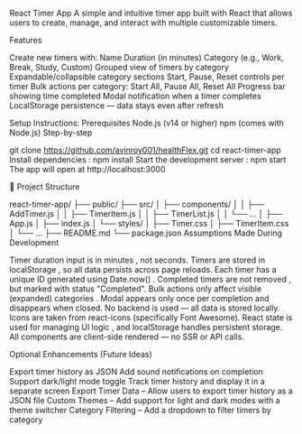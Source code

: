React Timer App
A simple and intuitive timer app built with React that allows users to create, manage, and interact with multiple customizable timers.

Features

Create new timers with:
Name
Duration (in minutes)
Category (e.g., Work, Break, Study, Custom)
 Grouped view of timers by category
Expandable/collapsible category sections
Start, Pause, Reset controls per timer
Bulk actions per category: Start All, Pause All, Reset All
Progress bar showing time completed
Modal notification when a timer completes
LocalStorage persistence — data stays even after refresh

Setup Instructions:
Prerequisites
Node.js (v14 or higher)
npm (comes with Node.js)
 Step-by-step

git clone https://github.com/avinroy001/healthFlex.git
cd react-timer-app
Install dependencies :
npm install
Start the development server :
npm start
The app will open at http://localhost:3000

📁 Project Structure

react-timer-app/
├── public/
├── src/
│   ├── components/
│   │   ├── AddTimer.js
│   │   ├── TimerItem.js
│   │   ├── TimerList.js
│   │   └── ...
│   ├── App.js
│   ├── index.js
│   └── styles/
│       ├── Timer.css
│       ├── TimerItem.css
│       └── ...
├── README.md
└── package.json
Assumptions Made During Development

Timer duration input is in minutes , not seconds.
Timers are stored in localStorage , so all data persists across page reloads.
Each timer has a unique ID generated using Date.now() .
Completed timers are not removed , but marked with status "Completed".
Bulk actions only affect visible (expanded) categories .
Modal appears only once per completion and disappears when closed.
No backend is used — all data is stored locally.
Icons are taken from react-icons (specifically Font Awesome).
React state is used for managing UI logic , and localStorage handles persistent storage.
All components are client-side rendered — no SSR or API calls.

Optional Enhancements (Future Ideas)

Export timer history as JSON
Add sound notifications on completion
Support dark/light mode toggle
Track timer history and display it in a separate screen
Export Timer Data – Allow users to export timer history as a JSON file 
Custom Themes – Add support for light and dark modes with a theme switcher 
Category Filtering – Add a dropdown to filter timers by category 